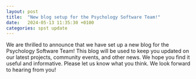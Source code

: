 ```yaml
---
layout: post
title:  "New blog setup for the Psychology Software Team!"
date:   2024-05-13 11:35:30 +0100
categories: spst update
---
```

We are thrilled to announce that we have set up a new blog for the Psychology 
Software Team! This blog will be used to keep you updated on our latest projects, 
community events, and other news. We hope you find it useful and informative. 
Please let us know what you think. We look forward 
to hearing from you!
